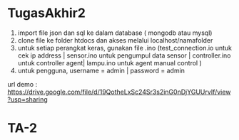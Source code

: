 # TugasAkhir2
1. import file json dan sql ke dalam database ( mongodb atau mysql)
2. clone file ke folder htdocs dan akses melalui localhost/namafolder
3. untuk setiap perangkat keras, gunakan file .ino (test_connection.io untuk cek ip address | sensor.ino untuk pengumpul data sensor | controller.ino untuk controller agent| lampu.ino untuk agent manual control )
4. untuk pengguna, username = admin | password = admin



url demo : https://drive.google.com/file/d/19QotheLxSc24Sr3s2inG0nDjYGUUrvIf/view?usp=sharing
# TA-2
